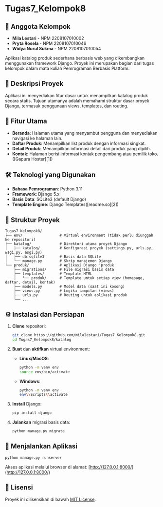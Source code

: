 # Tugas7\_Kelompok8

## 👥 Anggota Kelompok

* **Mila Lestari** - NPM 2208107010002
* **Pryta Rosela** - NPM 2208107010046
* **Widya Nurul Sukma** - NPM 2208107010054

Aplikasi katalog produk sederhana berbasis web yang dikembangkan menggunakan framework Django. Proyek ini merupakan bagian dari tugas kelompok dalam mata kuliah Pemrograman Berbasis Platform.

## 📝 Deskripsi Proyek

Aplikasi ini menyediakan fitur dasar untuk menampilkan katalog produk secara statis. Tujuan utamanya adalah memahami struktur dasar proyek Django, termasuk penggunaan views, templates, dan routing.

## 🔧 Fitur Utama

* **Beranda**: Halaman utama yang menyambut pengguna dan menyediakan navigasi ke halaman lain.
* **Daftar Produk**: Menampilkan list produk dengan informasi singkat.
* **Detail Produk**: Menampilkan informasi detail dari produk yang dipilih.
* **Kontak**: Halaman berisi informasi kontak pengembang atau pemilik toko.([Gapura Hoster][1])

## 🛠️ Teknologi yang Digunakan

* **Bahasa Pemrograman**: Python 3.11
* **Framework**: Django 5.x
* **Basis Data**: SQLite3 (default Django)
* **Template Engine**: Django Templates([readme.so][2])

## 📁 Struktur Proyek

```
Tugas7_Kelompok8/
├── env/                 # Virtual environment (tidak perlu diunggah ke repositori)
├── katalog/             # Direktori utama proyek Django
│   ├── katalog/         # Konfigurasi proyek (settings.py, urls.py, wsgi.py, asgi.py)
│   ├── db.sqlite3       # Basis data SQLite
│   └── manage.py        # Skrip manajemen Django
└── produk/              # Aplikasi Django 'produk'
    ├── migrations/      # File migrasi basis data
    ├── templates/       # Template HTML
    │   └── produk/      # Template untuk setiap view (homepage, daftar, detail, kontak)
    ├── models.py        # Model data (saat ini kosong)
    ├── views.py         # Logika tampilan (views)
    ├── urls.py          # Routing untuk aplikasi produk
    └── ...
```



## ⚙️ Instalasi dan Persiapan

1. **Clone** repositori:

   ```bash
   git clone https://github.com/milalestari/Tugas7_Kelompok8.git
   cd Tugas7_Kelompok8/katalog
   ```



2. **Buat** dan **aktifkan** virtual environment:

   * **Linux/MacOS**:

     ```bash
     python -m venv env
     source env/bin/activate
     ```
   * **Windows**:

     ```bash
     python -m venv env
     env\\Scripts\\activate
     ```

3. **Install** Django:

   ```bash
   pip install django
   ```



4. **Jalankan** migrasi basis data:

   ```bash
   python manage.py migrate
   ```



## 🚀 Menjalankan Aplikasi

```bash
python manage.py runserver
```


Akses aplikasi melalui browser di alamat: [http://127.0.0.1:8000/](http://127.0.0.1:8000/)

## 📄 Lisensi

Proyek ini dilisensikan di bawah [MIT License](LICENSE).
